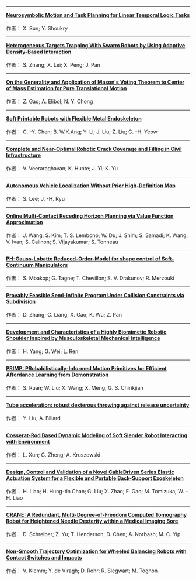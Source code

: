 ****
**[	Neurosymbolic Motion and Task Planning for Linear Temporal Logic Tasks	](	https://ieeexplore.ieee.org/stamp/stamp.jsp?arnumber=10506629	)**  
**[]()**  
作者：	X. Sun; Y. Shoukry
****
**[	Heterogeneous Targets Trapping With Swarm Robots by Using Adaptive Density-Based Interaction	](	https://ieeexplore.ieee.org/stamp/stamp.jsp?arnumber=10506641	)**  
**[]()**  
作者：	S. Zhang; X. Lei; X. Peng; J. Pan
****
**[	On the Generality and Application of Mason's Voting Theorem to Center of Mass Estimation for Pure Translational Motion	](	https://ieeexplore.ieee.org/stamp/stamp.jsp?arnumber=10506568	)**  
**[]()**  
作者：	Z. Gao; A. Elibol; N. Y. Chong
****
**[	Soft Printable Robots with Flexible Metal Endoskeleton	](	https://ieeexplore.ieee.org/stamp/stamp.jsp?arnumber=10506640	)**  
**[]()**  
作者：	C. -Y. Chen; B. W.K.Ang; Y. Li; J. Liu; Z. Liu; C. -H. Yeow
****
**[	Complete and Near-Optimal Robotic Crack Coverage and Filling in Civil Infrastructure	](	https://ieeexplore.ieee.org/stamp/stamp.jsp?arnumber=10506627	)**  
**[]()**  
作者：	V. Veeraraghavan; K. Hunte; J. Yi; K. Yu
****
**[	Autonomous Vehicle Localization Without Prior High-Definition Map	](	https://ieeexplore.ieee.org/stamp/stamp.jsp?arnumber=10506654	)**  
**[]()**  
作者：	S. Lee; J. -H. Ryu
****
**[	Online Multi-Contact Receding Horizon Planning via Value Function Approximation	](	https://ieeexplore.ieee.org/stamp/stamp.jsp?arnumber=10506550	)**  
**[]()**  
作者：	J. Wang; S. Kim; T. S. Lembono; W. Du; J. Shim; S. Samadi; K. Wang; V. Ivan; S. Calinon; S. Vijayakumar; S. Tonneau
****
**[	PH-Gauss-Lobatto Reduced-Order-Model for shape control of Soft-Continuum Manipulators	](	https://ieeexplore.ieee.org/stamp/stamp.jsp?arnumber=10505796	)**  
**[]()**  
作者：	S. Mbakop; G. Tagne; T. Chevillon; S. V. Drakunov; R. Merzouki
****
**[	Provably Feasible Semi-Infinite Program Under Collision Constraints via Subdivision	](	https://ieeexplore.ieee.org/stamp/stamp.jsp?arnumber=10505800	)**  
**[]()**  
作者：	D. Zhang; C. Liang; X. Gao; K. Wu; Z. Pan
****
**[	Development and Characteristics of a Highly Biomimetic Robotic Shoulder Inspired by Musculoskeletal Mechanical Intelligence	](	https://ieeexplore.ieee.org/stamp/stamp.jsp?arnumber=10502134	)**  
**[]()**  
作者：	H. Yang; G. Wei; L. Ren
****
**[	PRIMP: PRobabilistically-Informed Motion Primitives for Efficient Affordance Learning from Demonstration	](	https://ieeexplore.ieee.org/stamp/stamp.jsp?arnumber=10502164	)**  
**[]()**  
作者：	S. Ruan; W. Liu; X. Wang; X. Meng; G. S. Chirikjian
****
**[	Tube acceleration: robust dexterous throwing against release uncertainty	](	https://ieeexplore.ieee.org/stamp/stamp.jsp?arnumber=10494917	)**  
**[]()**  
作者：	Y. Liu; A. Billard
****
**[	Cosserat-Rod Based Dynamic Modeling of Soft Slender Robot Interacting with Environment	](	https://ieeexplore.ieee.org/stamp/stamp.jsp?arnumber=10494907	)**  
**[]()**  
作者：	L. Xun; G. Zheng; A. Kruszewski
****
**[	Design, Control and Validation of a Novel CableDriven Series Elastic Actuation System for a Flexible and Portable Back-Support Exoskeleton	](	https://ieeexplore.ieee.org/stamp/stamp.jsp?arnumber=10478781	)**  
**[]()**  
作者：	H. Liao; H. Hung-tin Chan; G. Liu; X. Zhao; F. Gao; M. Tomizuka; W. -H. Liao
****
**[	CRANE: A Redundant, Multi-Degree-of-Freedom Computed Tomography Robot for Heightened Needle Dexterity within a Medical Imaging Bore	](	https://ieeexplore.ieee.org/stamp/stamp.jsp?arnumber=10432968	)**  
**[]()**  
作者：	D. Schreiber; Z. Yu; T. Henderson; D. Chen; A. Norbash; M. C. Yip
****
**[	Non-Smooth Trajectory Optimization for Wheeled Balancing Robots with Contact Switches and Impacts	](	https://ieeexplore.ieee.org/stamp/stamp.jsp?arnumber=10288547	)**  
**[]()**  
作者：	V. Klemm; Y. de Viragh; D. Rohr; R. Siegwart; M. Tognon
